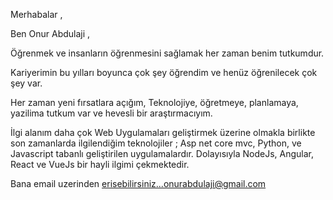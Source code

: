 Merhabalar ,

Ben Onur Abdulaji ,

Öğrenmek ve insanların öğrenmesini sağlamak her zaman benim tutkumdur.

Kariyerimin bu yılları boyunca çok şey öğrendim ve henüz öğrenilecek çok şey var.

Her zaman yeni fırsatlara açığım, Teknolojiye, öğretmeye, planlamaya, yazilima tutkum var ve hevesli bir araştırmacıyım.

İlgi alanım daha çok Web Uygulamaları geliştirmek üzerine olmakla birlikte son zamanlarda ilgilendiğim teknolojiler ; Asp net core mvc,  Python, ve Javascript tabanlı geliştirilen uygulamalardır. Dolayısıyla NodeJs, Angular, React ve VueJs bir hayli ilgimi çekmektedir.

Bana email uzerinden erisebilirsiniz...onurabdulaji@gmail.com
